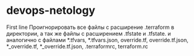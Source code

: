 # devops-netology
First line
Проигнорировать все файлы с расширение .terraform в директории, а так же файлы
с расширением .tfstate и .tfstate. и аналогично с файлами *.tfvars,
*.tfvars.json, override.tf, override.tf.json, *_override.tf, *_override.tf.json,
.terraformrc, terraform.rc
